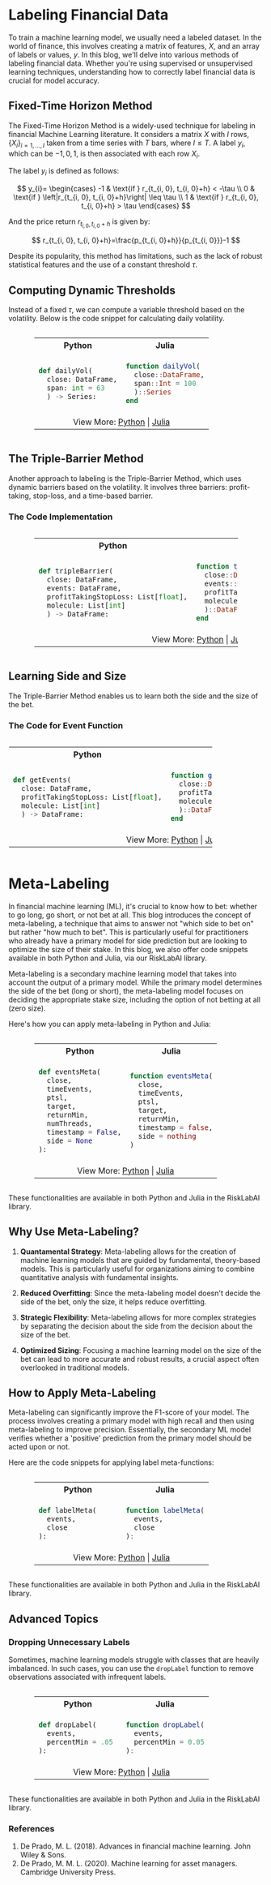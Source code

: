 # Labeling Financial Data

To train a machine learning model, we usually need a labeled dataset. In the world of finance, this involves creating a matrix of features, $X$, and an array of labels or values, $y$. In this blog, we'll delve into various methods of labeling financial data. Whether you're using supervised or unsupervised learning techniques, understanding how to correctly label financial data is crucial for model accuracy.

## Fixed-Time Horizon Method

The Fixed-Time Horizon Method is a widely-used technique for labeling in financial Machine Learning literature. It considers a matrix $X$ with $I$ rows, $\left\{X_{i}\right\}_{i=1, \ldots, I}$ taken from a time series with $T$ bars, where $I \leq T$. A label $y_{i}$, which can be $-1, 0, 1$, is then associated with each row $X_{i}$.

The label $y_{i}$ is defined as follows:

$$
y_{i}=
\begin{cases} 
-1 & \text{if } r_{t_{i, 0}, t_{i, 0}+h} < -\tau \\
0 & \text{if } \left|r_{t_{i, 0}, t_{i, 0}+h}\right| \leq \tau \\
1 & \text{if } r_{t_{i, 0}, t_{i, 0}+h} > \tau
\end{cases}
$$

And the price return $r_{t_{i, 0}, t_{i, 0}+h}$ is given by:

$$
r_{t_{i, 0}, t_{i, 0}+h}=\frac{p_{t_{i, 0}+h}}{p_{t_{i, 0}}}-1
$$

Despite its popularity, this method has limitations, such as the lack of robust statistical features and the use of a constant threshold $\tau$.

## Computing Dynamic Thresholds

Instead of a fixed $\tau$, we can compute a variable threshold based on the volatility. Below is the code snippet for calculating daily volatility. 

<div style="display: flex; justify-content: center;">
<table style="width:80%">
<tr>
<th style="width:50%; text-align: center">Python</th>
<th style="width:50%; text-align: center">Julia</th>
</tr>
<tr>
<td style="border: 1px solid transparent">

```python
def dailyVol(
  close: DataFrame,
  span: int = 63
  ) -> Series:
```
</td>
<td style="border: 1px solid transparent">

```julia
function dailyVol(
  close::DataFrame,
  span::Int = 100
  )::Series
end
```
</td>
</tr>
<tr><td colspan="2" style="text-align: center">View More: <a href="https://www.github.com/risklabai/RiskLabAI.py">Python</a> | <a href="https://www.github.com/risklabai/RiskLabAI.jl">Julia</a></td></tr>
</table>
</div>

## The Triple-Barrier Method

Another approach to labeling is the Triple-Barrier Method, which uses dynamic barriers based on the volatility. It involves three barriers: profit-taking, stop-loss, and a time-based barrier.

### The Code Implementation

<div style="display: flex; justify-content: center;">
<table style="width:80%">
<tr>
<th style="width:50%; text-align: center">Python</th>
<th style="width:50%; text-align: center">Julia</th>
</tr>
<tr>
<td style="border: 1px solid transparent">

```python
def tripleBarrier(
  close: DataFrame,
  events: DataFrame,
  profitTakingStopLoss: List[float],
  molecule: List[int]
  ) -> DataFrame:
```
</td>
<td style="border: 1px solid transparent">

```julia
function tripleBarrier(
  close::DataFrame,
  events::DataFrame,
  profitTakingStopLoss::Vector{Float64},
  molecule::Vector{Int}
  )::DataFrame
end
```
</td>
</tr>
<tr><td colspan="2" style="text-align: center">View More: <a href="https://www.github.com/risklabai/RiskLabAI.py">Python</a> | <a href="https://www.github.com/risklabai/RiskLabAI.jl">Julia</a></td></tr>
</table>
</div>

## Learning Side and Size

The Triple-Barrier Method enables us to learn both the side and the size of the bet.

### The Code for Event Function

<div style="display: flex; justify-content

: center;">
<table style="width:80%">
<tr>
<th style="width:50%; text-align: center">Python</th>
<th style="width:50%; text-align: center">Julia</th>
</tr>
<tr>
<td style="border: 1px solid transparent">

```python
def getEvents(
  close: DataFrame,
  profitTakingStopLoss: List[float],
  molecule: List[int]
  ) -> DataFrame:
```
</td>
<td style="border: 1px solid transparent">

```julia
function getEvents(
  close::DataFrame,
  profitTakingStopLoss::Vector{Float64},
  molecule::Vector{Int}
  )::DataFrame
end
```
</td>
</tr>
<tr><td colspan="2" style="text-align: center">View More: <a href="https://www.github.com/risklabai/RiskLabAI.py">Python</a> | <a href="https://www.github.com/risklabai/RiskLabAI.jl">Julia</a></td></tr>
</table>
</div>

# Meta-Labeling

In financial machine learning (ML), it's crucial to know how to bet: whether to go long, go short, or not bet at all. This blog introduces the concept of meta-labeling, a technique that aims to answer not "which side to bet on" but rather "how much to bet". This is particularly useful for practitioners who already have a primary model for side prediction but are looking to optimize the size of their stake. In this blog, we also offer code snippets available in both Python and Julia, via our RiskLabAI library.

Meta-labeling is a secondary machine learning model that takes into account the output of a primary model. While the primary model determines the side of the bet (long or short), the meta-labeling model focuses on deciding the appropriate stake size, including the option of not betting at all (zero size).

Here's how you can apply meta-labeling in Python and Julia:

<div style="display: flex; justify-content: center;"><table style="width:80%"><tr><th style="width:50%; text-align: center">Python</th><th style="width:50%; text-align: center">Julia</th></tr><tr><td style="border: 1px solid transparent">

  ```python
  def eventsMeta(
    close,
    timeEvents,
    ptsl,
    target,
    returnMin,
    numThreads,
    timestamp = False,
    side = None
  ):
  ```
  </td><td style="border: 1px solid transparent">
  
  ```julia
  function eventsMeta(
    close,
    timeEvents,
    ptsl,
    target,
    returnMin,
    timestamp = false,
    side = nothing
  )
  ```
  </td></tr><tr><td colspan="2" style="text-align: center">View More: <a href="https://www.github.com/risklabai/RiskLabAI.py">Python</a> | <a href="https://www.github.com/risklabai/RiskLabAI.jl">Julia</a></td></tr></table></div>

These functionalities are available in both Python and Julia in the RiskLabAI library.

## Why Use Meta-Labeling?

1. **Quantamental Strategy**: Meta-labeling allows for the creation of machine learning models that are guided by fundamental, theory-based models. This is particularly useful for organizations aiming to combine quantitative analysis with fundamental insights.

2. **Reduced Overfitting**: Since the meta-labeling model doesn't decide the side of the bet, only the size, it helps reduce overfitting.
  
3. **Strategic Flexibility**: Meta-labeling allows for more complex strategies by separating the decision about the side from the decision about the size of the bet.

4. **Optimized Sizing**: Focusing a machine learning model on the size of the bet can lead to more accurate and robust results, a crucial aspect often overlooked in traditional models.

## How to Apply Meta-Labeling

Meta-labeling can significantly improve the F1-score of your model. The process involves creating a primary model with high recall and then using meta-labeling to improve precision. Essentially, the secondary ML model verifies whether a 'positive' prediction from the primary model should be acted upon or not.

Here are the code snippets for applying label meta-functions:

<div style="display: flex; justify-content: center;"><table style="width:80%"><tr><th style="width:50%; text-align: center">Python</th><th style="width:50%; text-align: center">Julia</th></tr><tr><td style="border: 1px solid transparent">

  ```python
  def labelMeta(
    events,
    close
  ):
  ```
  </td><td style="border: 1px solid transparent">
  
  ```julia
  function labelMeta(
    events,
    close
  ):
  ```
  </td></tr><tr><td colspan="2" style="text-align: center">View More: <a href="https://www.github.com/risklabai/RiskLabAI.py">Python</a> | <a href="https://www.github.com/risklabai/RiskLabAI.jl">Julia</a></td></tr></table></div>

These functionalities are available in both Python and Julia in the RiskLabAI library.

## Advanced Topics

### Dropping Unnecessary Labels

Sometimes, machine learning models struggle with classes that are heavily imbalanced. In such cases, you can use the `dropLabel` function to remove observations associated with infrequent labels.

<div style="display: flex; justify-content: center;"><table style="width:80%"><tr><th style="width:50%; text-align: center">Python</th><th style="width:50%; text-align: center">Julia</th></tr><tr><td style="border: 1px solid transparent">

  ```python
  def dropLabel(
    events,
    percentMin = .05
  ):
  ```
  </td><td style="border: 1px solid transparent">

  ```julia
  function dropLabel(
    events,
    percentMin = 0.05
  ):
  ```
  </td></tr><tr><td colspan="2" style="text-align: center">View More: <a href="https://www.github.com/risklabai/RiskLabAI.py">Python</a> | <a href="https://www.github.com/risklabai/RiskLabAI.jl">Julia</a></td></tr></table></div>

These functionalities are available in both Python and Julia in the RiskLabAI library.

### References

1. De Prado, M. L. (2018). Advances in financial machine learning. John Wiley & Sons.
2. De Prado, M. M. L. (2020). Machine learning for asset managers. Cambridge University Press.